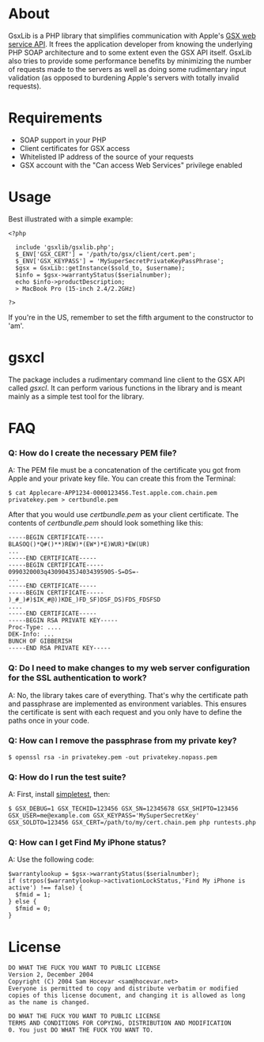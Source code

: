 About
=====

GsxLib is a PHP library that simplifies communication with Apple's [GSX web service API][1]. It frees the application developer
from knowing the underlying PHP SOAP architecture and to some extent even the GSX API itself. GsxLib also tries to provide
some performance benefits by minimizing the number of requests made to the servers as well as doing some rudimentary input
validation (as opposed to burdening Apple's servers with totally invalid requests).


Requirements
===========

- SOAP support in your PHP
- Client certificates for GSX access
- Whitelisted IP address of the source of your requests
- GSX account with the "Can access Web Services" privilege enabled


Usage
=====

Best illustrated with a simple example:

    <?php
  
      include 'gsxlib/gsxlib.php';
      $_ENV['GSX_CERT'] = '/path/to/gsx/client/cert.pem';
      $_ENV['GSX_KEYPASS'] = 'MySuperSecretPrivateKeyPassPhrase';
      $gsx = GsxLib::getInstance($sold_to, $username);
      $info = $gsx->warrantyStatus($serialnumber);
      echo $info->productDescription;
      > MacBook Pro (15-inch 2.4/2.2GHz)
      
    ?>

If you're in the US, remember to set the fifth argument to the constructor to 'am'.


gsxcl
=====

The package includes a rudimentary command line client to the GSX API called _gsxcl_. It can perform various functions in the library and is meant
mainly as a simple test tool for the library.


FAQ
===

### Q: How do I create the necessary PEM file?
A: The PEM file must be a concatenation of the certificate you got from Apple and your private key file. You can create this from the Terminal:

    $ cat Applecare-APP1234-0000123456.Test.apple.com.chain.pem privatekey.pem > certbundle.pem

After that you would use _certbundle.pem_ as your client certificate. The contents of _certbundle.pem_ should look something like this:

    -----BEGIN CERTIFICATE-----
    BLASOQ()*Q#()**)REW)*(EW*)*E)WUR)*EW(UR)
    ...
    -----END CERTIFICATE-----
    -----BEGIN CERTIFICATE-----
    0990320003q43090435J403439590S-S=DS=-
    ...
    -----END CERTIFICATE-----
    -----BEGIN CERTIFICATE-----
    )_#_)#)$IK_#@))KDE_)FD_SF)DSF_DS)FDS_FDSFSD
    ....
    -----END CERTIFICATE-----
    -----BEGIN RSA PRIVATE KEY-----
    Proc-Type: ....
    DEK-Info: ...
    BUNCH OF GIBBERISH
    -----END RSA PRIVATE KEY-----


### Q: Do I need to make changes to my web server configuration for the SSL authentication to work?
A: No, the library takes care of everything. That's why the certificate path and passphrase are implemented as environment variables. This
ensures the certificate is sent with each request and you only have to define the paths once in your code.

### Q: How can I remove the passphrase from my private key?

    $ openssl rsa -in privatekey.pem -out privatekey.nopass.pem


### Q: How do I run the test suite?

A: First, install [simpletest][3], then:

    $ GSX_DEBUG=1 GSX_TECHID=123456 GSX_SN=12345678 GSX_SHIPTO=123456 GSX_USER=me@example.com GSX_KEYPASS='MySuperSecretKey' GSX_SOLDTO=123456 GSX_CERT=/path/to/my/cert.chain.pem php runtests.php
    
    
### Q: How can I get Find My iPhone status?

A: Use the following code:

    $warrantylookup = $gsx->warrantyStatus($serialnumber);
    if (strpos($warrantylookup->activationLockStatus,'Find My iPhone is active') !== false) {
      $fmid = 1;
    } else {
      $fmid = 0;
    }


License
=======

    DO WHAT THE FUCK YOU WANT TO PUBLIC LICENSE 
    Version 2, December 2004
    Copyright (C) 2004 Sam Hocevar <sam@hocevar.net> 
    Everyone is permitted to copy and distribute verbatim or modified 
    copies of this license document, and changing it is allowed as long 
    as the name is changed. 
    
    DO WHAT THE FUCK YOU WANT TO PUBLIC LICENSE 
    TERMS AND CONDITIONS FOR COPYING, DISTRIBUTION AND MODIFICATION 
    0. You just DO WHAT THE FUCK YOU WANT TO.


[1]: https://gsxwsut.apple.com/apidocs/ut/html/WSHome.html
[2]: http://php.net/manual/en/book.soap.php
[3]: http://www.simpletest.org
